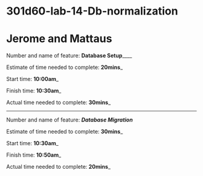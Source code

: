 # 301d60-lab-14-Db-normalization
# Jerome and Mattaus

Number and name of feature: ______________Database Setup__________________

Estimate of time needed to complete: __20mins___

Start time: __10:00am___

Finish time: __10:30am___

Actual time needed to complete: __30mins___

-------------------------------------------------------------------------
Number and name of feature: _________Database Migration_________

Estimate of time needed to complete: __30mins___

Start time: __10:30am___

Finish time: __10:50am___

Actual time needed to complete: __20mins___
